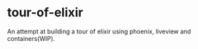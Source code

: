 # tour-of-elixir
An attempt at building a tour of elixir using phoenix, liveview and containers(WIP).

